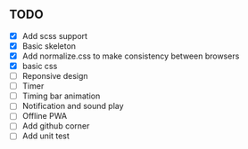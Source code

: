 ## TODO

- [x] Add scss support
- [x] Basic skeleton
- [x] Add normalize.css to make consistency between browsers
- [x] basic css
- [ ] Reponsive design
- [ ] Timer
- [ ] Timing bar animation
- [ ] Notification and sound play
- [ ] Offline PWA
- [ ] Add github corner
- [ ] Add unit test